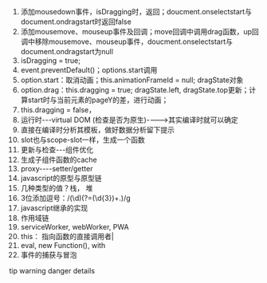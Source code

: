 
1. 添加mousedown事件，isDragging时，返回；doucment.onselectstart与document.ondragstart时返回false
2. 添加mousemove、mouseup事件及回调；move回调中调用drag函数，up回调中移除mousemove、mouseup事件，doucment.onselectstart与document.ondragstart为null
3. isDragging = true;
4. event.preventDefault()；options.start调用
5. option.start：取消动画；this.animationFrameId = null; dragState对象
6. option.drag：this.dragging = true; dragState.left, dragState.top更新；计算start时与当前元素的pageY的差，进行动画；
7. this.dragging = false，
8. 运行时---virtual DOM (检查是否为原生)---->其实编译时就可以确定
9. 直接在编译时分析其模板，做好数据分析留下提示
10. slot也与scope-slot一样，生成一个函数
11. 更新与检查---组件优化
12. 生成子组件函数的cache
13. proxy----setter/getter
14. javascript的原型与原型链
15. 几种类型的值？栈， 堆
16. 3位添加逗号：/(\d)(?=(\d{3})+\.)/g
17. javascript继承的实现
18. 作用域链
19. serviceWorker, webWorker, PWA
20. this： 指向函数的直接调用者\|
21. eval, new Function(), with
22. 事件的捕获与冒泡



<!-- 文档地址 https://vuepress.vuejs.org/zh/theme/default-theme-config.html#%E5%AF%BC%E8%88%AA%E6%A0%8F%E9%93%BE%E6%8E%A5 -->

tip
warning
danger
details
